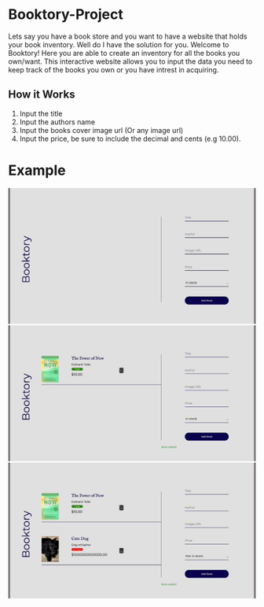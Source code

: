 # Booktory-Project

Lets say you have a book store and you want to have a website that holds your book inventory. Well do I have the solution for you. Welcome to Booktory! Here you are able to create an inventory for all the books you own/want. This interactive website allows you to input the data you need to keep track of the books you own or you have intrest in acquiring. 

## How it Works 

1. Input the title
2. Input the authors name
3. Input the books cover image url (Or any image url)
4. Input the price, be sure to include the decimal and cents (e.g 10.00).

# Example 

![gif](images/Example1.gif)
![gif](images/Example2.gif)
![gif](images/Example3.gif)
